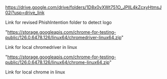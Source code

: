https://drive.google.com/drive/folders/1D8x0vXWt751O_JPllL4kZcxyHtmsJ02j?usp=drive_link

Link for revised PhishIntention folder to detect logo

"https://storage.googleapis.com/chrome-for-testing-public/126.0.6478.126/linux64/chromedriver-linux64.zip"

Link for local chromedriver in linux

"https://storage.googleapis.com/chrome-for-testing-public/126.0.6478.126/linux64/chrome-linux64.zip"

Link for local chrome in linux